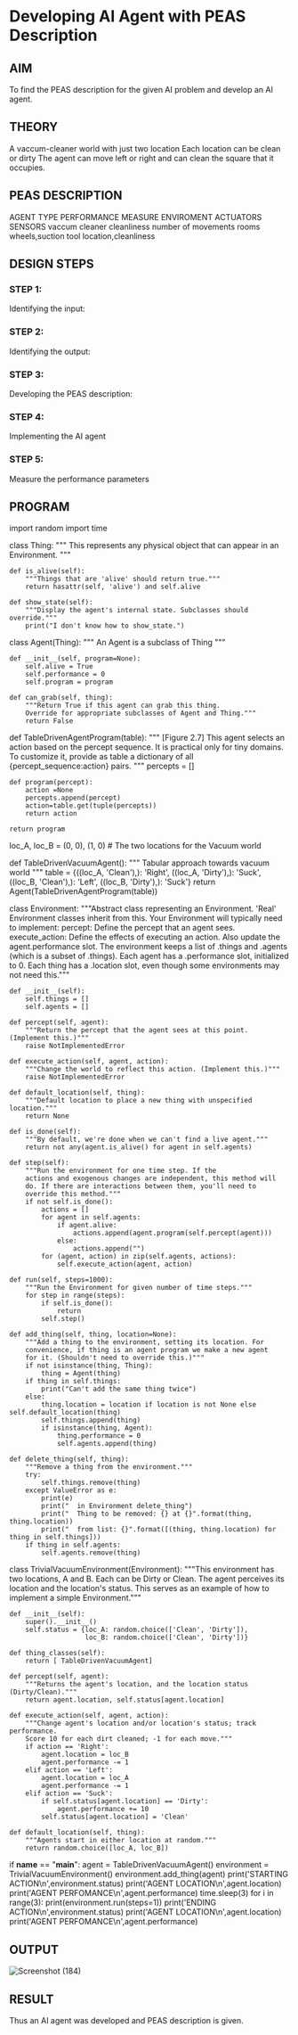 # Developing AI Agent with PEAS Description

## AIM

To find the PEAS description for the given AI problem and develop an AI agent.

## THEORY

A vaccum-cleaner world with just two location
Each location can be clean or dirty
The agent can move left or right and can  clean the square that it occupies.

## PEAS DESCRIPTION

AGENT TYPE               PERFORMANCE MEASURE                ENVIROMENT          ACTUATORS                  SENSORS
vaccum cleaner       cleanliness number of movements          rooms          wheels,suction tool     location,cleanliness


## DESIGN STEPS
### STEP 1:
Identifying the input:

### STEP 2:
Identifying the output:

### STEP 3:
Developing the PEAS description:

### STEP 4:
Implementing the AI agent

### STEP 5:
Measure the performance parameters

## PROGRAM

import random
import time

class Thing:
    """
        This represents any physical object that can appear in an Environment.
    """

    def is_alive(self):
        """Things that are 'alive' should return true."""
        return hasattr(self, 'alive') and self.alive

    def show_state(self):
        """Display the agent's internal state. Subclasses should override."""
        print("I don't know how to show_state.")


class Agent(Thing):
    """
        An Agent is a subclass of Thing
    """

    def __init__(self, program=None):
        self.alive = True
        self.performance = 0
        self.program = program

    def can_grab(self, thing):
        """Return True if this agent can grab this thing.
        Override for appropriate subclasses of Agent and Thing."""
        return False

def TableDrivenAgentProgram(table):
    """
    [Figure 2.7]
    This agent selects an action based on the percept sequence.
    It is practical only for tiny domains.
    To customize it, provide as table a dictionary of all
    {percept_sequence:action} pairs.
    """
    percepts = []

    def program(percept):
        action =None
        percepts.append(percept)
        action=table.get(tuple(percepts))
        return action

    return program

loc_A, loc_B = (0, 0), (1, 0)  # The two locations for the Vacuum world


def TableDrivenVacuumAgent():
    """
    Tabular approach towards vacuum world
    """
    table = {((loc_A, 'Clean'),): 'Right',
             ((loc_A, 'Dirty'),): 'Suck',
             ((loc_B, 'Clean'),): 'Left',
             ((loc_B, 'Dirty'),): 'Suck'}
    return Agent(TableDrivenAgentProgram(table))


class Environment:
    """Abstract class representing an Environment. 'Real' Environment classes
    inherit from this. Your Environment will typically need to implement:
        percept:           Define the percept that an agent sees.
        execute_action:    Define the effects of executing an action.
                           Also update the agent.performance slot.
    The environment keeps a list of .things and .agents (which is a subset
    of .things). Each agent has a .performance slot, initialized to 0.
    Each thing has a .location slot, even though some environments may not
    need this."""

    def __init__(self):
        self.things = []
        self.agents = []

    def percept(self, agent):
        """Return the percept that the agent sees at this point. (Implement this.)"""
        raise NotImplementedError

    def execute_action(self, agent, action):
        """Change the world to reflect this action. (Implement this.)"""
        raise NotImplementedError

    def default_location(self, thing):
        """Default location to place a new thing with unspecified location."""
        return None

    def is_done(self):
        """By default, we're done when we can't find a live agent."""
        return not any(agent.is_alive() for agent in self.agents)

    def step(self):
        """Run the environment for one time step. If the
        actions and exogenous changes are independent, this method will
        do. If there are interactions between them, you'll need to
        override this method."""
        if not self.is_done():
            actions = []
            for agent in self.agents:
                if agent.alive:
                    actions.append(agent.program(self.percept(agent)))
                else:
                    actions.append("")
            for (agent, action) in zip(self.agents, actions):
                self.execute_action(agent, action)

    def run(self, steps=1000):
        """Run the Environment for given number of time steps."""
        for step in range(steps):
            if self.is_done():
                return
            self.step()

    def add_thing(self, thing, location=None):
        """Add a thing to the environment, setting its location. For
        convenience, if thing is an agent program we make a new agent
        for it. (Shouldn't need to override this.)"""
        if not isinstance(thing, Thing):
            thing = Agent(thing)
        if thing in self.things:
            print("Can't add the same thing twice")
        else:
            thing.location = location if location is not None else self.default_location(thing)
            self.things.append(thing)
            if isinstance(thing, Agent):
                thing.performance = 0
                self.agents.append(thing)

    def delete_thing(self, thing):
        """Remove a thing from the environment."""
        try:
            self.things.remove(thing)
        except ValueError as e:
            print(e)
            print("  in Environment delete_thing")
            print("  Thing to be removed: {} at {}".format(thing, thing.location))
            print("  from list: {}".format([(thing, thing.location) for thing in self.things]))
        if thing in self.agents:
            self.agents.remove(thing)


class TrivialVacuumEnvironment(Environment):
    """This environment has two locations, A and B. Each can be Dirty
    or Clean. The agent perceives its location and the location's
    status. This serves as an example of how to implement a simple
    Environment."""

    def __init__(self):
        super().__init__()
        self.status = {loc_A: random.choice(['Clean', 'Dirty']),
                       loc_B: random.choice(['Clean', 'Dirty'])}

    def thing_classes(self):
        return [ TableDrivenVacuumAgent]

    def percept(self, agent):
        """Returns the agent's location, and the location status (Dirty/Clean)."""
        return agent.location, self.status[agent.location]

    def execute_action(self, agent, action):
        """Change agent's location and/or location's status; track performance.
        Score 10 for each dirt cleaned; -1 for each move."""
        if action == 'Right':
            agent.location = loc_B
            agent.performance -= 1
        elif action == 'Left':
            agent.location = loc_A
            agent.performance -= 1
        elif action == 'Suck':
            if self.status[agent.location] == 'Dirty':
                agent.performance += 10
            self.status[agent.location] = 'Clean'

    def default_location(self, thing):
        """Agents start in either location at random."""
        return random.choice([loc_A, loc_B])


if __name__ == "__main__":
    agent = TableDrivenVacuumAgent()
    environment = TrivialVacuumEnvironment()
    environment.add_thing(agent)
    print('STARTING ACTION\n',environment.status)
    print('AGENT LOCATION\n',agent.location)
    print('AGENT PERFOMANCE\n',agent.performance)
    time.sleep(3)
    for i in range(3):
        print(environment.run(steps=1))
        print('ENDING ACTION\n',environment.status)
        print('AGENT LOCATION\n',agent.location)
        print('AGENT PERFOMANCE\n',agent.performance)

## OUTPUT

![Screenshot (184)](https://user-images.githubusercontent.com/75234942/162162210-ba75ad5f-0142-419b-bdff-b57613015292.png)


## RESULT

Thus an AI agent was developed and PEAS description is given.

